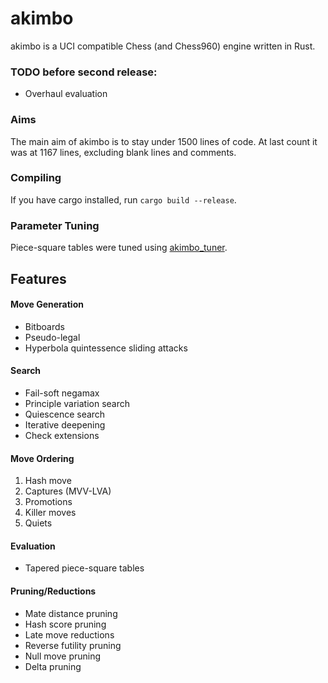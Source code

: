 # akimbo

akimbo is a UCI compatible Chess (and Chess960) engine written in Rust.

### TODO before second release:
- Overhaul evaluation

### Aims
The main aim of akimbo is to stay under 1500 lines of code.
At last count it was at 1167 lines, excluding blank lines and comments.

### Compiling
If you have cargo installed, run `cargo build --release`.

### Parameter Tuning
Piece-square tables were tuned using [akimbo_tuner](https://github.com/JacquesRW/akimbo_tuner).

## Features

#### Move Generation
- Bitboards
- Pseudo-legal
- Hyperbola quintessence sliding attacks

#### Search
- Fail-soft negamax
- Principle variation search
- Quiescence search
- Iterative deepening
- Check extensions

#### Move Ordering
1. Hash move
2. Captures (MVV-LVA)
3. Promotions
4. Killer moves
5. Quiets

#### Evaluation
- Tapered piece-square tables

#### Pruning/Reductions
- Mate distance pruning
- Hash score pruning
- Late move reductions
- Reverse futility pruning
- Null move pruning
- Delta pruning
